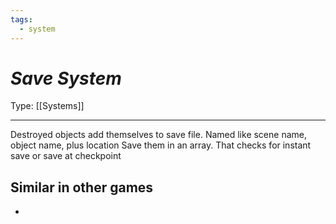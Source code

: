 ```yaml
---
tags:
  - system
---
```

# _Save System_

Type: [[Systems]]

----

Destroyed objects add themselves to save file. Named like scene name, object name, plus location 
Save them in an array. That checks for instant save or save at checkpoint 


## Similar in other games

* 
